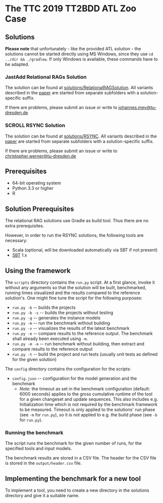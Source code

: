 # The TTC 2019 TT2BDD ATL Zoo Case

## Solutions

**Please note** that unfortunately - like the provided ATL solution - the solutions cannot be started directly using MS Windows, since they use `cd ../dir && ./gradlew`. If only Windows is available, these commands have to be adapted.

### JastAdd Relational RAGs Solution

The solution can be found at [solutions/RelationalRAGSolution](https://git-st.inf.tu-dresden.de/ttc/bdd/tree/master/solutions/RelationalRAGSolution).
All variants described in the [paper](http://www.transformation-tool-contest.eu/papers/TTC19_paper_4.pdf) are started from separate subfolders with a solution-specific suffix.

If there are problems, please submit an issue or write to johannes.mey@tu-dresden.de

### SCROLL RSYNC Solution

The solution can be found at [solutions/RSYNC](https://git-st.inf.tu-dresden.de/ttc/bdd/tree/master/solutions/RSync).
All variants described in the [paper](http://www.transformation-tool-contest.eu/papers/TTC19_paper_6.pdf) are started from separate subfolders with a solution-specific suffix.

If there are problems, please submit an issue or write to christopher.werner@tu-dresden.de

## Prerequisites

* 64-bit operating system
* Python 3.3 or higher
* R

## Solution Prerequisites

The relational RAG solutions use Gradle as build tool. Thus there are no extra prerequisites.

However, in order to run the RSYNC solutions, the following tools are necessary:

* Scala (optional, will be downloaded automatically via SBT if not present)
* [SBT](https://www.scala-sbt.org/) 1.x

## Using the framework

The `scripts` directory contains the `run.py` script.
At a first glance, invoke it without any arguments so that the solution will be built, benchmarked, running times visualized and the results compared to the reference solution's.
One might fine tune the script for the following purposes:
* `run.py -b` -- builds the projects
* `run.py -b -s` -- builds the projects without testing
* `run.py -g` -- generates the instance models
* `run.py -m` -- run the benchmark without building
* `run.py -v` -- visualizes the results of the latest benchmark
* `run.py -e` -- compare results to the reference output. The benchmark shall already been executed using `-m`.
* `run.py -m -e` -- run benchmark without building, then extract and compare results to the reference output
* `run.py -t` -- build the project and run tests (usually unit tests as defined for the given solution)

The `config` directory contains the configuration for the scripts:
* `config.json` -- configuration for the model generation and the benchmark
  * *Note:* the timeout as set in the benchmark configuration (default: 6000 seconds) applies to the gross cumulative runtime of the tool for a given changeset and update sequences. This also includes e.g. Initialization time which is not required by the benchmark framework to be measured.
    Timeout is only applied to the solutions' run phase (see `-m` for `run.py`), so it is not applied to e.g. the build phase (see `-b` for `run.py`).

### Running the benchmark

The script runs the benchmark for the given number of runs, for the specified tools and input models.

The benchmark results are stored in a CSV file. The header for the CSV file is stored in the `output/header.csv` file.

## Implementing the benchmark for a new tool

To implement a tool, you need to create a new directory in the solutions directory and give it a suitable name.
